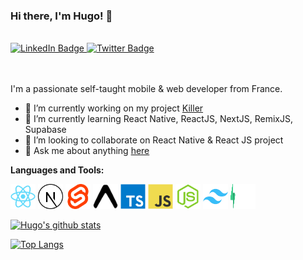 ### Hi there, I'm Hugo! 👋
<br />
<div id="badges">
  <a href="https://www.linkedin.com/in/hugogarnier">
    <img src="https://img.shields.io/badge/LinkedIn-lightgray?style=for-the-badge&logo=linkedin&logoColor=white" alt="LinkedIn Badge"/>
  </a>
  
  <a href="https://twitter.com/garnier_hugo">
    <img src="https://img.shields.io/badge/Twitter-blue?style=for-the-badge&logo=twitter&logoColor=white" alt="Twitter Badge"/>
  </a>
</div>

<br />
<br />

I'm a passionate self-taught mobile & web developer from France.

- 🔭 I’m currently working on my project [Killer](https://github.com/hugogarnier/killer-app)
- 🌱 I’m currently learning React Native, ReactJS, NextJS, RemixJS, Supabase
- 👯 I’m looking to collaborate on React Native & React JS project
- 💬 Ask me about anything [here](https://github.com/hugogarnier/hugogarnier/issues)

**Languages and Tools:**  

<code><a href="https://reactjs.org/"><img src="https://github.com/devicons/devicon/blob/master/icons/react/react-original.svg" title="React" alt="React" width="40" height="40"/></a></code>
<code><a href="https://nextjs.org/"><img src="https://github.com/devicons/devicon/blob/master/icons/nextjs/nextjs-line.svg" title="Next" alt="Next" width="40" height="40"/></a></code>
<code><a href="https://kit.svelte.dev/"><img src="https://github.com/devicons/devicon/blob/master/icons/svelte/svelte-original.svg" title="SvelteKit" alt="SvelteKit" width="40" height="40"/></a></code>
<code><a href="https://expo.dev/"><img src="https://raw.githubusercontent.com/expo/logos/main/svg/logo-type-a.svg" title="Expo" alt="Expo" width="40" height="40"/></a></code>
<code><a href="https://www.typescriptlang.org/"><img src="https://github.com/devicons/devicon/blob/master/icons/typescript/typescript-original.svg" title="Typescript" alt="Typescript" width="40" height="40"/></a></code>
<code><a href="https://www.javascript.com/"><img src="https://github.com/devicons/devicon/blob/master/icons/javascript/javascript-original.svg" title="Javascript" alt="Javascript" width="40" height="40"/></a></code>
<code><a href="https://nodejs.org/en/"><img src="https://github.com/devicons/devicon/blob/master/icons/nodejs/nodejs-original.svg" title="Node" alt="Node" width="40" height="40"/></a></code>
<code><a href="https://tailwindcss.com/"><img src="https://github.com/devicons/devicon/blob/master/icons/tailwindcss/tailwindcss-plain.svg" title="Tailwindcss" alt="Tailwindcss" width="40" height="40"/></a></code>
<code><a href="https://supabase.com/"><img src="https://raw.githubusercontent.com/supabase/supabase/master/packages/common/assets/images/supabase-logo-wordmark--dark.svg#gh-dark-mode-only" title="Supabase" alt="Supabase" width="40" height="40"/></a></code>


[![Hugo's github stats](https://github-readme-stats.vercel.app/api?username=hugogarnier&show_icons=true&title_color=fff&icon_color=79ff97&text_color=9f9f9f&bg_color=151515)](https://github.com/hugogarnier/)

[![Top Langs](https://github-readme-stats.vercel.app/api/top-langs/?username=hugogarnier&layout=compact&theme=dark)](https://github.com/anuraghazra/github-readme-stats)


